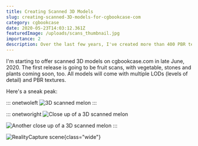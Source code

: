 ```yaml
---
title: Creating Scanned 3D Models
slug: creating-scanned-3D-models-for-cgbookcase-com
category: cgbookcase
date: 2020-05-23T14:03:12.361Z
featuredImage: /uploads/scans_thumbnail.jpg
importance: 2
description: Over the last few years, I've created more than 400 PBR textures and released them to the public domain. The textures are made out of four to six different types of texture maps.
---
```



I'm starting to offer scanned 3D models on cgbookcase.com in late June, 2020. The first release is going to be fruit scans, with vegetable, stones and plants coming soon, too. All models will come with multiple LODs (levels of detail) and PBR textures.

Here's a sneak peak:

::: onetwoleft 
![3D scanned melon](/uploads/melon_a.jpg)
:::

::: onetworight 
![Close up of a 3D scanned melon](/uploads/melon_b.jpg)

![Another close up of a 3D scanned melon](/uploads/melon_c.jpg)
:::


![RealityCapture scene](/uploads/cgb_scans_melon_screenshot.jpg){class="wide"}
